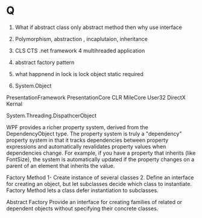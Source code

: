 # Q

1. What if abstract class only abstract method then why use interface
2. Polymorphism, abstraction , incaplutaion, inheritance
3. CLS CTS .net framework
4 multihreaded application
5. abstract factory pattern
6. what happnend in lock is lock object static required



1. System.Object

PresentationFramework
PresentationCore
CLR
MileCore
User32 DirectX
Kernal

System.Threading.DispathcerObject

WPF provides a richer property system, derived from the DependencyObject type. The property system is truly a "dependency" property system in that it tracks dependencies between property expressions and automatically revalidates property values when dependencies change. For example, if you have a property that inherits (like FontSize), the system is automatically updated if the property changes on a parent of an element that inherits the value.




Factory Method
1- Create instance of several classes 
2. Define an interface for creating an object, but let subclasses decide which class to instantiate. Factory Method lets a class defer      instantiation to subclasses.


Abstract Factory
Provide an interface for creating families of related or dependent objects without specifying their concrete classes.

